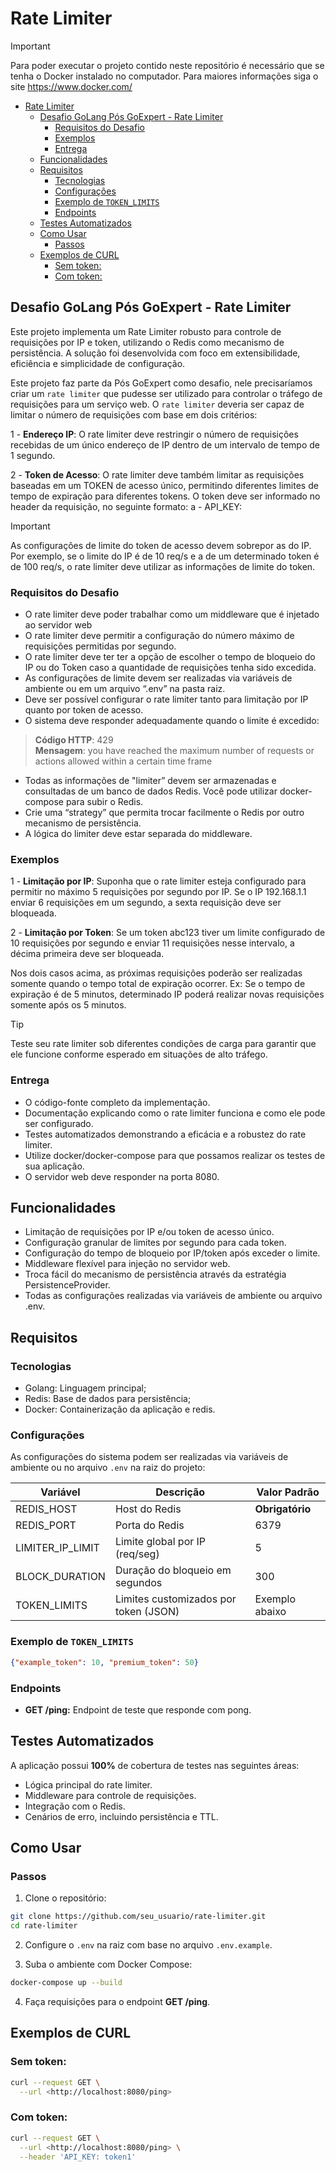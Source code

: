 # Rate Limiter

> [!IMPORTANT]
> Para poder executar o projeto contido neste repositório é necessário que se tenha o Docker instalado no computador. Para maiores informações siga o site <https://www.docker.com/>

- [Rate Limiter](#rate-limiter)
  - [Desafio GoLang Pós GoExpert - Rate Limiter](#desafio-golang-pós-goexpert---rate-limiter)
    - [Requisitos do Desafio](#requisitos-do-desafio)
    - [Exemplos](#exemplos)
    - [Entrega](#entrega)
  - [Funcionalidades](#funcionalidades)
  - [Requisitos](#requisitos)
    - [Tecnologias](#tecnologias)
    - [Configurações](#configurações)
    - [Exemplo de `TOKEN_LIMITS`](#exemplo-de-token_limits)
    - [Endpoints](#endpoints)
  - [Testes Automatizados](#testes-automatizados)
  - [Como Usar](#como-usar)
    - [Passos](#passos)
  - [Exemplos de CURL](#exemplos-de-curl)
    - [Sem token:](#sem-token)
    - [Com token:](#com-token)

## Desafio GoLang Pós GoExpert - Rate Limiter

Este projeto implementa um Rate Limiter robusto para controle de requisições por IP e token, utilizando o Redis como mecanismo de persistência. A solução foi desenvolvida com foco em extensibilidade, eficiência e simplicidade de configuração.

Este projeto faz parte da Pós GoExpert como desafio, nele precisaríamos criar um `rate limiter` que pudesse ser utilizado para controlar o tráfego de requisições para um serviço web. O `rate limiter` deveria ser capaz de limitar o número de requisições com base em dois critérios:

1 - **Endereço IP**: O rate limiter deve restringir o número de requisições recebidas de um único endereço de IP dentro de um intervalo de tempo de 1 segundo.

2 - **Token de Acesso**: O rate limiter deve também limitar as requisições baseadas em um TOKEN de acesso único, permitindo diferentes limites de tempo de expiração para diferentes tokens. O token deve ser informado no header da requisição, no seguinte formato:
    a - API_KEY: <TOKEN>

> [!IMPORTANT]
> As configurações de limite do token de acesso devem sobrepor as do IP. Por exemplo, se o limite do IP é de 10 req/s e a de um determinado token é de 100 req/s, o rate limiter deve utilizar as informações de limite do token.

### Requisitos do Desafio

- O rate limiter deve poder trabalhar como um middleware que é injetado ao servidor web
- O rate limiter deve permitir a configuração do número máximo de requisições permitidas por segundo.
- O rate limiter deve ter ter a opção de escolher o tempo de bloqueio do IP ou do Token caso a quantidade de requisições tenha sido excedida.
- As configurações de limite devem ser realizadas via variáveis de ambiente ou em um arquivo “.env” na pasta raiz.
- Deve ser possível configurar o rate limiter tanto para limitação por IP quanto por token de acesso.
- O sistema deve responder adequadamente quando o limite é excedido:
  
> **Código HTTP**: 429 \
> **Mensagem**: you have reached the maximum number of requests or actions allowed within a certain time frame

- Todas as informações de "limiter” devem ser armazenadas e consultadas de um banco de dados Redis. Você pode utilizar docker-compose para subir o Redis.
- Crie uma “strategy” que permita trocar facilmente o Redis por outro mecanismo de persistência.
- A lógica do limiter deve estar separada do middleware.

### Exemplos

1 - **Limitação por IP**: Suponha que o rate limiter esteja configurado para permitir no máximo 5 requisições por segundo por IP. Se o IP 192.168.1.1 enviar 6 requisições em um segundo, a sexta requisição deve ser bloqueada.

2 - **Limitação por Token**: Se um token abc123 tiver um limite configurado de 10 requisições por segundo e enviar 11 requisições nesse intervalo, a décima primeira deve ser bloqueada.

Nos dois casos acima, as próximas requisições poderão ser realizadas somente quando o tempo total de expiração ocorrer. Ex: Se o tempo de expiração é de 5 minutos, determinado IP poderá realizar novas requisições somente após os 5 minutos.

> [!TIP]
> Teste seu rate limiter sob diferentes condições de carga para garantir que ele funcione conforme esperado em situações de alto tráfego.

### Entrega

- O código-fonte completo da implementação.
- Documentação explicando como o rate limiter funciona e como ele pode ser configurado.
- Testes automatizados demonstrando a eficácia e a robustez do rate limiter.
- Utilize docker/docker-compose para que possamos realizar os testes de sua aplicação.
- O servidor web deve responder na porta 8080.

## Funcionalidades

- Limitação de requisições por IP e/ou token de acesso único.
- Configuração granular de limites por segundo para cada token.
- Configuração do tempo de bloqueio por IP/token após exceder o limite.
- Middleware flexível para injeção no servidor web.
- Troca fácil do mecanismo de persistência através da estratégia PersistenceProvider.
- Todas as configurações realizadas via variáveis de ambiente ou arquivo .env.

## Requisitos

### Tecnologias

- Golang: Linguagem principal;
- Redis: Base de dados para persistência;
- Docker: Containerização da aplicação e redis.

### Configurações

As configurações do sistema podem ser realizadas via variáveis de ambiente ou no arquivo `.env` na raiz do projeto:

| Variável          | Descrição                              | Valor Padrão     |
|-------------------|----------------------------------------|------------------|
| REDIS_HOST        | Host do Redis                          | **Obrigatório**  |
| REDIS_PORT        | Porta do Redis                         | 6379             |
| LIMITER_IP_LIMIT  | Limite global por IP (req/seg)         | 5                |
| BLOCK_DURATION    | Duração do bloqueio em segundos        | 300              |
| TOKEN_LIMITS      | Limites customizados por token (JSON)  | Exemplo abaixo   |

### Exemplo de `TOKEN_LIMITS`

```json
{"example_token": 10, "premium_token": 50}
```

### Endpoints

- **GET /ping:** Endpoint de teste que responde com pong.

## Testes Automatizados

A aplicação possui **100%** de cobertura de testes nas seguintes áreas:

- Lógica principal do rate limiter.
- Middleware para controle de requisições.
- Integração com o Redis.
- Cenários de erro, incluindo persistência e TTL.

## Como Usar

### Passos

1. Clone o repositório:

```bash
git clone https://github.com/seu_usuario/rate-limiter.git
cd rate-limiter
```

2. Configure o `.env` na raiz com base no arquivo `.env.example`.

3. Suba o ambiente com Docker Compose:

```bash
docker-compose up --build
```

4. Faça requisições para o endpoint **GET /ping**.

## Exemplos de CURL

### Sem token:

```bash
curl --request GET \
  --url <http://localhost:8080/ping>
```

### Com token:

```bash
curl --request GET \
  --url <http://localhost:8080/ping> \
  --header 'API_KEY: token1'
```
